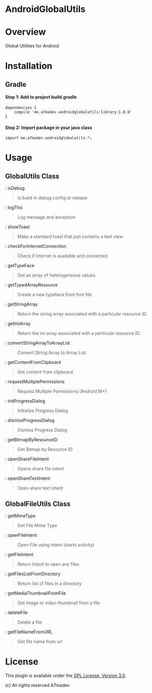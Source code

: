 AndroidGlobalUtils
===================

# Overview

Global Utilities for Android

# Installation

## Gradle

#### Step 1: Add to project build.gradle

    dependencies {
        compile 'me.a7madev.androidglobalutils:library:1.0.8'
    }

#### Step 2: Import package in your java class

    import me.a7madev.androidglobalutils.*;

# Usage

GlobalUtils Class
----------

:   isDebug
> Is build in debug config or release

:   logThis
> Log message and exception

:   showToast
> Make a standard toast that just contains a text view.

:   checkForInternetConnection
> Check if Internet is available and connected

:   getTypeFace
> Get an array of heterogeneous values.

:   getTypedArrayResource
> Create a new typeface from font file.

:   getStringArray
> Return the string array associated with a particular resource ID.

:   getIntArray
> Return the int array associated with a particular resource ID.

:   convertStringArrayToArrayList
> Convert String Array to Array List

:   getContentFromClipboard
> Get content from clipboard

:  requestMultiplePermissions
> Request Multiple Permissions (Android M+)

:  initProgressDialog
> Initialize Progress Dialog

:  dismissProgressDialog
> Dismiss Progress Dialog

:  getBitmapByResourceID
> Get Bitmap by Resource ID

:  openShareFileIntent
> Opens share file intent

:  openShareTextIntent
> Open share text intent

GlobalFileUtils Class
----------

:   getMimeType
> Get File Mime Type

:   openFileIntent
> Open File using intent (starts activity)

:   getFileIntent
> Return Intent to open any files

:   getFilesListFromDirectory
> Return list of files in a directory

:   getMediaThumbnailFromFile
> Get image or video thumbnail from a file

:   deleteFile
> Delete a file

:   getFileNameFromURL
> Get file name from url


# License
This plugin is available under the [GPL License, Version 3.0](http://www.gnu.org/licenses/gpl-3.0.en.html).

(c) All rights reserved A7madev